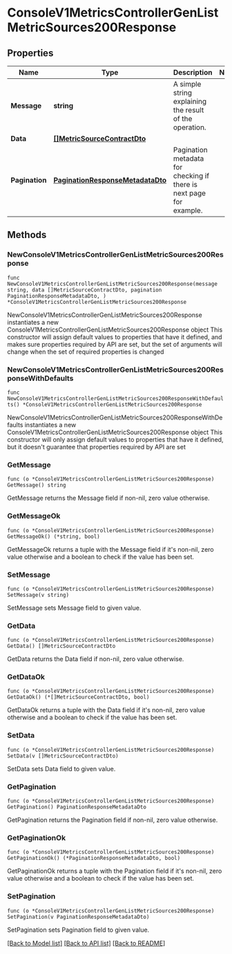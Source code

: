 # ConsoleV1MetricsControllerGenListMetricSources200Response

## Properties

Name | Type | Description | Notes
------------ | ------------- | ------------- | -------------
**Message** | **string** | A simple string explaining the result of the operation. | 
**Data** | [**[]MetricSourceContractDto**](MetricSourceContractDto.md) |  | 
**Pagination** | [**PaginationResponseMetadataDto**](PaginationResponseMetadataDto.md) | Pagination metadata for checking if there is next page for example. | 

## Methods

### NewConsoleV1MetricsControllerGenListMetricSources200Response

`func NewConsoleV1MetricsControllerGenListMetricSources200Response(message string, data []MetricSourceContractDto, pagination PaginationResponseMetadataDto, ) *ConsoleV1MetricsControllerGenListMetricSources200Response`

NewConsoleV1MetricsControllerGenListMetricSources200Response instantiates a new ConsoleV1MetricsControllerGenListMetricSources200Response object
This constructor will assign default values to properties that have it defined,
and makes sure properties required by API are set, but the set of arguments
will change when the set of required properties is changed

### NewConsoleV1MetricsControllerGenListMetricSources200ResponseWithDefaults

`func NewConsoleV1MetricsControllerGenListMetricSources200ResponseWithDefaults() *ConsoleV1MetricsControllerGenListMetricSources200Response`

NewConsoleV1MetricsControllerGenListMetricSources200ResponseWithDefaults instantiates a new ConsoleV1MetricsControllerGenListMetricSources200Response object
This constructor will only assign default values to properties that have it defined,
but it doesn't guarantee that properties required by API are set

### GetMessage

`func (o *ConsoleV1MetricsControllerGenListMetricSources200Response) GetMessage() string`

GetMessage returns the Message field if non-nil, zero value otherwise.

### GetMessageOk

`func (o *ConsoleV1MetricsControllerGenListMetricSources200Response) GetMessageOk() (*string, bool)`

GetMessageOk returns a tuple with the Message field if it's non-nil, zero value otherwise
and a boolean to check if the value has been set.

### SetMessage

`func (o *ConsoleV1MetricsControllerGenListMetricSources200Response) SetMessage(v string)`

SetMessage sets Message field to given value.


### GetData

`func (o *ConsoleV1MetricsControllerGenListMetricSources200Response) GetData() []MetricSourceContractDto`

GetData returns the Data field if non-nil, zero value otherwise.

### GetDataOk

`func (o *ConsoleV1MetricsControllerGenListMetricSources200Response) GetDataOk() (*[]MetricSourceContractDto, bool)`

GetDataOk returns a tuple with the Data field if it's non-nil, zero value otherwise
and a boolean to check if the value has been set.

### SetData

`func (o *ConsoleV1MetricsControllerGenListMetricSources200Response) SetData(v []MetricSourceContractDto)`

SetData sets Data field to given value.


### GetPagination

`func (o *ConsoleV1MetricsControllerGenListMetricSources200Response) GetPagination() PaginationResponseMetadataDto`

GetPagination returns the Pagination field if non-nil, zero value otherwise.

### GetPaginationOk

`func (o *ConsoleV1MetricsControllerGenListMetricSources200Response) GetPaginationOk() (*PaginationResponseMetadataDto, bool)`

GetPaginationOk returns a tuple with the Pagination field if it's non-nil, zero value otherwise
and a boolean to check if the value has been set.

### SetPagination

`func (o *ConsoleV1MetricsControllerGenListMetricSources200Response) SetPagination(v PaginationResponseMetadataDto)`

SetPagination sets Pagination field to given value.



[[Back to Model list]](../README.md#documentation-for-models) [[Back to API list]](../README.md#documentation-for-api-endpoints) [[Back to README]](../README.md)


